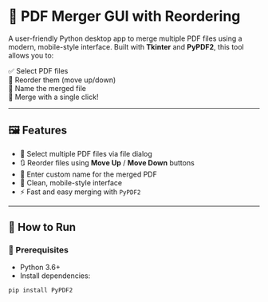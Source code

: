 # 📄 PDF Merger GUI with Reordering

A user-friendly Python desktop app to merge multiple PDF files using a modern, mobile-style interface. Built with **Tkinter** and **PyPDF2**, this tool allows you to:

✅ Select PDF files  
🔼 Reorder them (move up/down)  
📝 Name the merged file  
🔗 Merge with a single click!

---

## 🖼️ Features

- 📂 Select multiple PDF files via file dialog
- 🔃 Reorder files using **Move Up** / **Move Down** buttons
- 📝 Enter custom name for the merged PDF
- 🧠 Clean, mobile-style interface
- ⚡ Fast and easy merging with `PyPDF2`

---

## 🚀 How to Run

### 🐍 Prerequisites

- Python 3.6+
- Install dependencies:
  
```bash
pip install PyPDF2
```